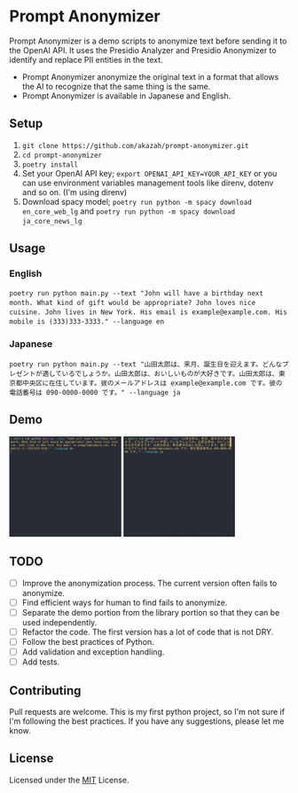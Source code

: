 # Prompt Anonymizer
Prompt Anonymizer is a demo scripts to anonymize text before sending it to the OpenAI API. It uses the Presidio Analyzer and Presidio Anonymizer to identify and replace PII entities in the text.
- Prompt Anonymizer anonymize the original text in a format that allows the AI to recognize that the same thing is the same.
- Prompt Anonymizer is available in Japanese and English.

## Setup
1. `git clone https://github.com/akazah/prompt-anonymizer.git`
2. `cd prompt-anonymizer`
3. `poetry install`
4. Set your OpenAI API key; `export OPENAI_API_KEY=YOUR_API_KEY` or you can use environment variables management tools like direnv, dotenv and so on. (I'm using direnv)
5. Download spacy model; `poetry run python -m spacy download en_core_web_lg` and `poetry run python -m spacy download ja_core_news_lg`

## Usage
### English
`poetry run python main.py --text "John will have a birthday next month. What kind of gift would be appropriate? John loves nice cuisine. John lives in New York. His email is example@example.com. His mobile is (333)333-3333." --language en`

### Japanese
`poetry run python main.py --text "山田太郎は、来月、誕生日を迎えます。どんなプレゼントが適しているでしょうか。山田太郎は、おいしいものが大好きです。山田太郎は、東京都中央区に在住しています。彼のメールアドレスは example@example.com です。彼の電話番号は 090-0000-0000 です。" --language ja`

## Demo
<img alt="demo_en" src="https://github.com/akazah/prompt-anonymizer/blob/main/demo/demo_en.gif?raw=true" width="40%"> <img alt="demo_ja" src="https://github.com/akazah/prompt-anonymizer/blob/main/demo/demo_ja.gif?raw=true" width="40%">

## TODO
- [ ] Improve the anonymization process. The current version often fails to anonymize.
- [ ] Find efficient ways for human to find fails to anonymize. 
- [ ] Separate the demo portion from the library portion so that they can be used independently.
- [ ] Refactor the code. The first version has a lot of code that is not DRY.
- [ ] Follow the best practices of Python.
- [ ] Add validation and exception handling.
- [ ] Add tests.

## Contributing
Pull requests are welcome.
This is my first python project, so I'm not sure if I'm following the best practices. If you have any suggestions, please let me know.

## License
Licensed under the [MIT](https://opensource.org/licenses/MIT) License.
